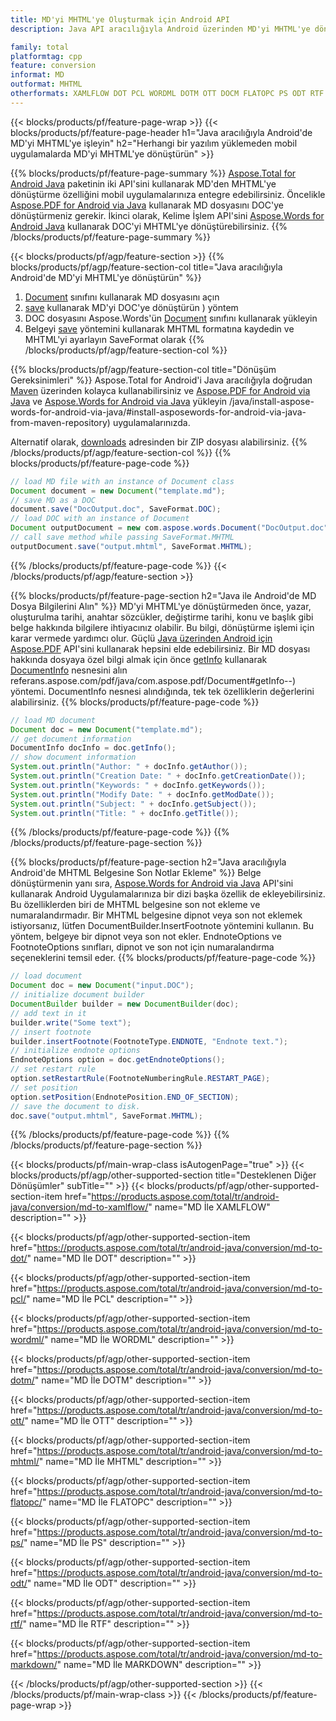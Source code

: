 ```yaml
---
title: MD'yi MHTML'ye Oluşturmak için Android API
description: Java API aracılığıyla Android üzerinden MD'yi MHTML'ye dönüştürün

family: total
platformtag: cpp
feature: conversion
informat: MD
outformat: MHTML
otherformats: XAMLFLOW DOT PCL WORDML DOTM OTT DOCM FLATOPC PS ODT RTF MARKDOWN
---
```

{{< blocks/products/pf/feature-page-wrap >}}
{{< blocks/products/pf/feature-page-header h1="Java aracılığıyla Android'de MD'yi MHTML'ye işleyin" h2="Herhangi bir yazılım yüklemeden mobil uygulamalarda MD'yi MHTML'ye dönüştürün" >}}

{{% blocks/products/pf/feature-page-summary %}}
[Aspose.Total for Android Java](https://products.aspose.com/total/android-java/) paketinin iki API'sini kullanarak MD'den MHTML'ye dönüştürme özelliğini mobil uygulamalarınıza entegre edebilirsiniz. Öncelikle [Aspose.PDF for Android via Java](https://products.aspose.com/pdf/android-java/) kullanarak MD dosyasını DOC'ye dönüştürmeniz gerekir. İkinci olarak, Kelime İşlem API'sini [Aspose.Words for Android Java](https://products.aspose.com/words/android-java/) kullanarak DOC'yi MHTML'ye dönüştürebilirsiniz. 
{{% /blocks/products/pf/feature-page-summary  %}}

{{< blocks/products/pf/agp/feature-section >}}
{{% blocks/products/pf/agp/feature-section-col title="Java aracılığıyla Android'de MD'yi MHTML'ye dönüştürün" %}}
1. [Document](https://reference.aspose.com/pdf/java/com.aspose.pdf/Document) sınıfını kullanarak MD dosyasını açın
2. [save](https://reference.aspose.com/pdf/java/com.aspose.pdf/Document#save-java.lang.String-com.aspose.pdf.SaveOptions-) kullanarak MD'yi DOC'ye dönüştürün ) yöntem
3. DOC dosyasını Aspose.Words'ün [Document](https://reference.aspose.com/words/java/com.aspose.words/Document) sınıfını kullanarak yükleyin
4. Belgeyi [save](https://reference.aspose.com/words/java/com.aspose.words/Document#save(java.lang.String,int)) yöntemini kullanarak MHTML formatına kaydedin ve MHTML'yi ayarlayın SaveFormat olarak
{{% /blocks/products/pf/agp/feature-section-col %}}

{{% blocks/products/pf/agp/feature-section-col title="Dönüşüm Gereksinimleri" %}}
Aspose.Total for Android'i Java aracılığıyla doğrudan [Maven](https://releases.aspose.com/total/java/) üzerinden kolayca kullanabilirsiniz ve [Aspose.PDF for Android via Java](https://docs.aspose.com/pdf/androidjava/installation/) ve [Aspose.Words for Android via Java](https://docs.aspose.com/words) yükleyin /java/install-aspose-words-for-android-via-java/#install-asposewords-for-android-via-java-from-maven-repository) uygulamalarınızda.

Alternatif olarak, [downloads](https://releases.aspose.com/total/androidjava) adresinden bir ZIP dosyası alabilirsiniz.
{{% /blocks/products/pf/agp/feature-section-col %}}
{{% blocks/products/pf/feature-page-code %}}

```java
// load MD file with an instance of Document class
Document document = new Document("template.md");
// save MD as a DOC 
document.save("DocOutput.doc", SaveFormat.DOC); 
// load DOC with an instance of Document
Document outputDocument = new com.aspose.words.Document("DocOutput.doc");
// call save method while passing SaveFormat.MHTML
outputDocument.save("output.mhtml", SaveFormat.MHTML);   
```


{{% /blocks/products/pf/feature-page-code %}}
{{< /blocks/products/pf/agp/feature-section >}}

{{% blocks/products/pf/feature-page-section  h2="Java ile Android'de MD Dosya Bilgilerini Alın" %}}
MD'yi MHTML'ye dönüştürmeden önce, yazar, oluşturulma tarihi, anahtar sözcükler, değiştirme tarihi, konu ve başlık gibi belge hakkında bilgilere ihtiyacınız olabilir. Bu bilgi, dönüştürme işlemi için karar vermede yardımcı olur. Güçlü [Java üzerinden Android için Aspose.PDF](https://docs.aspose.com/pdf/androidjava/) API'sini kullanarak hepsini elde edebilirsiniz. Bir MD dosyası hakkında dosyaya özel bilgi almak için önce [getInfo](https://) kullanarak [DocumentInfo](https://reference.aspose.com/pdf/java/com.aspose.pdf/DocumentInfo) nesnesini alın referans.aspose.com/pdf/java/com.aspose.pdf/Document#getInfo--) yöntemi. DocumentInfo nesnesi alındığında, tek tek özelliklerin değerlerini alabilirsiniz.
{{% blocks/products/pf/feature-page-code %}}

```java
// load MD document
Document doc = new Document("template.md");
// get document information
DocumentInfo docInfo = doc.getInfo();
// show document information
System.out.println("Author: " + docInfo.getAuthor());
System.out.println("Creation Date: " + docInfo.getCreationDate());
System.out.println("Keywords: " + docInfo.getKeywords());
System.out.println("Modify Date: " + docInfo.getModDate());
System.out.println("Subject: " + docInfo.getSubject());
System.out.println("Title: " + docInfo.getTitle());
```

{{% /blocks/products/pf/feature-page-code  %}}
{{% /blocks/products/pf/feature-page-section %}}

{{% blocks/products/pf/feature-page-section  h2="Java aracılığıyla Android'de MHTML Belgesine Son Notlar Ekleme" %}}
Belge dönüştürmenin yanı sıra, [Aspose.Words for Android via Java](https://products.aspose.com/words/androidjava/) API'sini kullanarak Android Uygulamalarınıza bir dizi başka özellik de ekleyebilirsiniz. Bu özelliklerden biri de MHTML belgesine son not ekleme ve numaralandırmadır. Bir MHTML belgesine dipnot veya son not eklemek istiyorsanız, lütfen DocumentBuilder.InsertFootnote yöntemini kullanın. Bu yöntem, belgeye bir dipnot veya son not ekler. EndnoteOptions ve FootnoteOptions sınıfları, dipnot ve son not için numaralandırma seçeneklerini temsil eder.
{{% blocks/products/pf/feature-page-code %}}

```java
// load document
Document doc = new Document("input.DOC");
// initialize document builder
DocumentBuilder builder = new DocumentBuilder(doc);
// add text in it
builder.write("Some text");
// insert footnote
builder.insertFootnote(FootnoteType.ENDNOTE, "Endnote text.");
// initialize endnote options
EndnoteOptions option = doc.getEndnoteOptions();
// set restart rule
option.setRestartRule(FootnoteNumberingRule.RESTART_PAGE);
// set position
option.setPosition(EndnotePosition.END_OF_SECTION);
// save the document to disk.
doc.save("output.mhtml", SaveFormat.MHTML);  
```

{{% /blocks/products/pf/feature-page-code  %}}
{{% /blocks/products/pf/feature-page-section %}}

{{< blocks/products/pf/main-wrap-class isAutogenPage="true" >}}
{{< blocks/products/pf/agp/other-supported-section title="Desteklenen Diğer Dönüşümler" subTitle="" >}}
{{< blocks/products/pf/agp/other-supported-section-item href="https://products.aspose.com/total/tr/android-java/conversion/md-to-xamlflow/" name="MD İle XAMLFLOW" description="" >}}

{{< blocks/products/pf/agp/other-supported-section-item href="https://products.aspose.com/total/tr/android-java/conversion/md-to-dot/" name="MD İle DOT" description="" >}}

{{< blocks/products/pf/agp/other-supported-section-item href="https://products.aspose.com/total/tr/android-java/conversion/md-to-pcl/" name="MD İle PCL" description="" >}}

{{< blocks/products/pf/agp/other-supported-section-item href="https://products.aspose.com/total/tr/android-java/conversion/md-to-wordml/" name="MD İle WORDML" description="" >}}

{{< blocks/products/pf/agp/other-supported-section-item href="https://products.aspose.com/total/tr/android-java/conversion/md-to-dotm/" name="MD İle DOTM" description="" >}}

{{< blocks/products/pf/agp/other-supported-section-item href="https://products.aspose.com/total/tr/android-java/conversion/md-to-ott/" name="MD İle OTT" description="" >}}

{{< blocks/products/pf/agp/other-supported-section-item href="https://products.aspose.com/total/tr/android-java/conversion/md-to-mhtml/" name="MD İle MHTML" description="" >}}

{{< blocks/products/pf/agp/other-supported-section-item href="https://products.aspose.com/total/tr/android-java/conversion/md-to-flatopc/" name="MD İle FLATOPC" description="" >}}

{{< blocks/products/pf/agp/other-supported-section-item href="https://products.aspose.com/total/tr/android-java/conversion/md-to-ps/" name="MD İle PS" description="" >}}

{{< blocks/products/pf/agp/other-supported-section-item href="https://products.aspose.com/total/tr/android-java/conversion/md-to-odt/" name="MD İle ODT" description="" >}}

{{< blocks/products/pf/agp/other-supported-section-item href="https://products.aspose.com/total/tr/android-java/conversion/md-to-rtf/" name="MD İle RTF" description="" >}}

{{< blocks/products/pf/agp/other-supported-section-item href="https://products.aspose.com/total/tr/android-java/conversion/md-to-markdown/" name="MD İle MARKDOWN" description="" >}}


{{< /blocks/products/pf/agp/other-supported-section >}}
{{< /blocks/products/pf/main-wrap-class >}}
{{< /blocks/products/pf/feature-page-wrap >}}